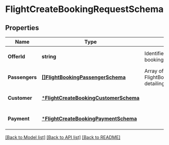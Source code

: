 # FlightCreateBookingRequestSchema

## Properties
Name | Type | Description | Notes
------------ | ------------- | ------------- | -------------
**OfferId** | **string** | Identifier of the offer for which booking is initiated. | [optional] [default to null]
**Passengers** | [**[]FlightBookingPassengerSchema**](FlightBookingPassengerSchema.md) | Array of FlightBookingPassengerSchema detailing passenger information. | [optional] [default to null]
**Customer** | [***FlightCreateBookingCustomerSchema**](FlightCreateBookingCustomerSchema.md) |  | [optional] [default to null]
**Payment** | [***FlightCreateBookingPaymentSchema**](FlightCreateBookingPaymentSchema.md) |  | [optional] [default to null]

[[Back to Model list]](../README.md#documentation-for-models) [[Back to API list]](../README.md#documentation-for-api-endpoints) [[Back to README]](../README.md)

